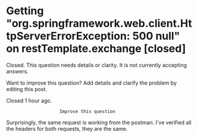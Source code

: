 
# Getting "org.springframework.web.client.HttpServerErrorException: 500 null" on restTemplate.exchange [closed]







Closed. This question needs details or clarity. It is not currently accepting answers.
                        
                    










Want to improve this question? Add details and clarify the problem by editing this post.


Closed 1 hour ago.







                        Improve this question
                    



Surprisingly, the same request is working from the postman.
I've verified all the headers for both requests, they are the same.

        